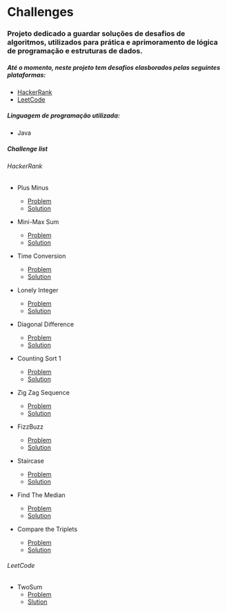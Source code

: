 # Challenges

### Projeto dedicado a guardar soluções de desafios de algoritmos, utilizados para prática e aprimoramento de lógica de programação e estruturas de dados.

##### Até o momento, neste projeto tem desafios elasborados pelas seguintes plataformas:
- [HackerRank](https://www.hackerrank.com/)
- [LeetCode](https://leetcode.com/) 

##### Linguagem de programação utilizada:
- Java

##### Challenge list

###### HackerRank
- Plus Minus
  - [Problem](https://www.hackerrank.com/challenges/plus-minus/problem)
  - [Solution](src/main/java/com/studies/hackerRank/plusMinus/Solution.java)
- Mini-Max Sum
  - [Problem](https://www.hackerrank.com/challenges/mini-max-sum/problem)
  - [Solution](src/main/java/com/studies/hackerRank/miniMaxSum/Solution.java)
- Time Conversion
    - [Problem](https://www.hackerrank.com/challenges/time-conversion/problem)
    - [Solution](src/main/java/com/studies/hackerRank/timeConversion/Solution.java)

- Lonely Integer
    - [Problem](https://www.hackerrank.com/challenges/lonely-integer/problem)
    - [Solution](src/main/java/com/studies/hackerRank/lonelyInteger/Solution.java)

- Diagonal Difference
    - [Problem](https://www.hackerrank.com/challenges/diagonal-difference/problem)
    - [Solution](src/main/java/com/studies/hackerRank/diagonalDifference/Solution.java)

- Counting Sort 1
    - [Problem](https://www.hackerrank.com/challenges/countingsort1/problem)
    - [Solution](src/main/java/com/studies/hackerRank/countingSort1/Solution.java)

- Zig Zag Sequence
    - [Problem](https://www.hackerrank.com/challenges/zigzag-sequence/problem)
    - [Solution](src/main/java/com/studies/hackerRank/zigZagSequence/Solution.java)

- FizzBuzz
    - [Problem](https://www.hackerrank.com/challenges/fizzbuzz/problem)
    - [Solution](src/main/java/com/studies/hackerRank/fizzBuzz/Solution.java)

- Staircase
    - [Problem](https://www.hackerrank.com/challenges/staircase/problem)
    - [Solution](src/main/java/com/studies/hackerRank/staircase/Solution.java)

- Find The Median
    - [Problem](https://www.hackerrank.com/challenges/find-the-median/problem)
    - [Solution](src/main/java/com/studies/hackerRank/findTheMedian/Solution.java)

- Compare the Triplets
    - [Problem](https://www.hackerrank.com/challenges/compare-the-triplets/problem)
    - [Solution](src/main/java/com/studies/hackerRank/compareTheTriplets/Solution.java)



###### LeetCode
- TwoSum
  - [Problem](https://leetcode.com/problems/two-sum/)
  - [Slution](src/main/java/com/studies/leetCode/twoSum/Solution.java)